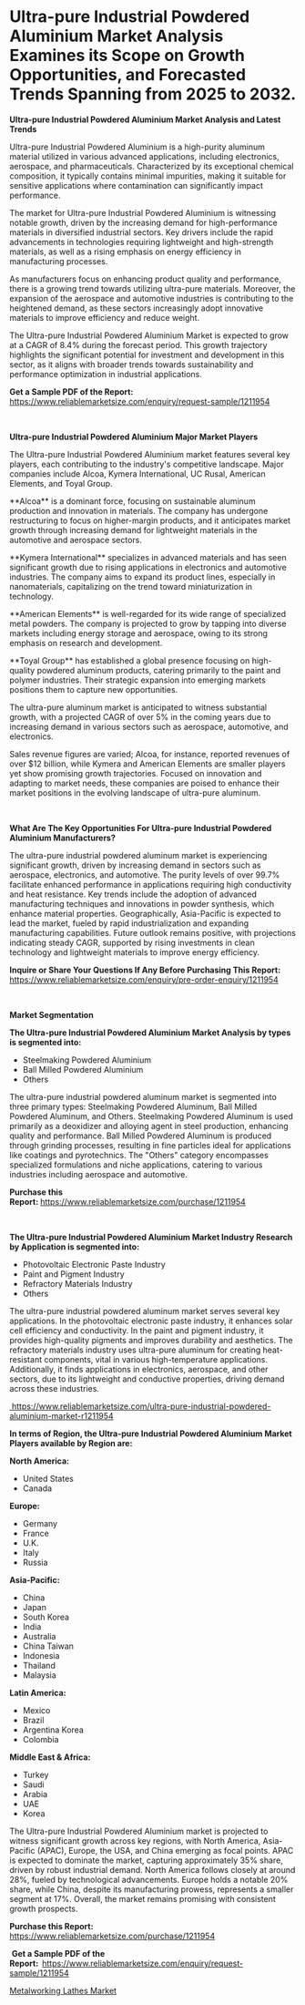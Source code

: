 <p><h1>Ultra-pure Industrial Powdered Aluminium Market Analysis Examines its Scope on Growth Opportunities, and Forecasted Trends Spanning from 2025 to 2032.</h1></p><p><strong>Ultra-pure Industrial Powdered Aluminium Market Analysis and Latest Trends</strong></p>
<p><p>Ultra-pure Industrial Powdered Aluminium is a high-purity aluminum material utilized in various advanced applications, including electronics, aerospace, and pharmaceuticals. Characterized by its exceptional chemical composition, it typically contains minimal impurities, making it suitable for sensitive applications where contamination can significantly impact performance.</p><p>The market for Ultra-pure Industrial Powdered Aluminium is witnessing notable growth, driven by the increasing demand for high-performance materials in diversified industrial sectors. Key drivers include the rapid advancements in technologies requiring lightweight and high-strength materials, as well as a rising emphasis on energy efficiency in manufacturing processes.</p><p>As manufacturers focus on enhancing product quality and performance, there is a growing trend towards utilizing ultra-pure materials. Moreover, the expansion of the aerospace and automotive industries is contributing to the heightened demand, as these sectors increasingly adopt innovative materials to improve efficiency and reduce weight.</p><p>The Ultra-pure Industrial Powdered Aluminium Market is expected to grow at a CAGR of 8.4% during the forecast period. This growth trajectory highlights the significant potential for investment and development in this sector, as it aligns with broader trends towards sustainability and performance optimization in industrial applications.</p></p>
<p><strong>Get a Sample PDF of the Report:&nbsp;</strong> <a href="https://www.reliablemarketsize.com/enquiry/request-sample/1211954?utm_campaign=3217&utm_medium=2&utm_source=Github&utm_content=ia&utm_term=24032025&utm_id=ultra-pure-industrial-powdered-aluminium">https://www.reliablemarketsize.com/enquiry/request-sample/1211954</a></p>
<p>&nbsp;</p>
<p><strong>Ultra-pure Industrial Powdered Aluminium Major Market Players</strong></p>
<p><p>The Ultra-pure Industrial Powdered Aluminium market features several key players, each contributing to the industry's competitive landscape. Major companies include Alcoa, Kymera International, UC Rusal, American Elements, and Toyal Group.</p><p>**Alcoa** is a dominant force, focusing on sustainable aluminum production and innovation in materials. The company has undergone restructuring to focus on higher-margin products, and it anticipates market growth through increasing demand for lightweight materials in the automotive and aerospace sectors.</p><p>**Kymera International** specializes in advanced materials and has seen significant growth due to rising applications in electronics and automotive industries. The company aims to expand its product lines, especially in nanomaterials, capitalizing on the trend toward miniaturization in technology.</p><p>**American Elements** is well-regarded for its wide range of specialized metal powders. The company is projected to grow by tapping into diverse markets including energy storage and aerospace, owing to its strong emphasis on research and development.</p><p>**Toyal Group** has established a global presence focusing on high-quality powdered aluminum products, catering primarily to the paint and polymer industries. Their strategic expansion into emerging markets positions them to capture new opportunities.</p><p>The ultra-pure aluminum market is anticipated to witness substantial growth, with a projected CAGR of over 5% in the coming years due to increasing demand in various sectors such as aerospace, automotive, and electronics.</p><p>Sales revenue figures are varied; Alcoa, for instance, reported revenues of over $12 billion, while Kymera and American Elements are smaller players yet show promising growth trajectories. Focused on innovation and adapting to market needs, these companies are poised to enhance their market positions in the evolving landscape of ultra-pure aluminum.</p></p>
<p>&nbsp;</p>
<p><strong>What Are The Key Opportunities For Ultra-pure Industrial Powdered Aluminium Manufacturers?</strong></p>
<p><p>The ultra-pure industrial powdered aluminum market is experiencing significant growth, driven by increasing demand in sectors such as aerospace, electronics, and automotive. The purity levels of over 99.7% facilitate enhanced performance in applications requiring high conductivity and heat resistance. Key trends include the adoption of advanced manufacturing techniques and innovations in powder synthesis, which enhance material properties. Geographically, Asia-Pacific is expected to lead the market, fueled by rapid industrialization and expanding manufacturing capabilities. Future outlook remains positive, with projections indicating steady CAGR, supported by rising investments in clean technology and lightweight materials to improve energy efficiency.</p></p>
<p><strong>Inquire or Share Your Questions If Any Before Purchasing This Report:</strong> <a href="https://www.reliablemarketsize.com/enquiry/pre-order-enquiry/1211954?utm_campaign=3217&utm_medium=2&utm_source=Github&utm_content=ia&utm_term=24032025&utm_id=ultra-pure-industrial-powdered-aluminium">https://www.reliablemarketsize.com/enquiry/pre-order-enquiry/1211954</a></p>
<p>&nbsp;</p>
<p><strong>Market Segmentation</strong></p>
<p><strong>The Ultra-pure Industrial Powdered Aluminium Market Analysis by types is segmented into:</strong></p>
<p><ul><li>Steelmaking Powdered Aluminium</li><li>Ball Milled Powdered Aluminium</li><li>Others</li></ul></p>
<p><p>The ultra-pure industrial powdered aluminum market is segmented into three primary types: Steelmaking Powdered Aluminum, Ball Milled Powdered Aluminum, and Others. Steelmaking Powdered Aluminum is used primarily as a deoxidizer and alloying agent in steel production, enhancing quality and performance. Ball Milled Powdered Aluminum is produced through grinding processes, resulting in fine particles ideal for applications like coatings and pyrotechnics. The "Others" category encompasses specialized formulations and niche applications, catering to various industries including aerospace and automotive.</p></p>
<p><strong>Purchase this Report:&nbsp;</strong><a href="https://www.reliablemarketsize.com/purchase/1211954?utm_campaign=3217&utm_medium=2&utm_source=Github&utm_content=ia&utm_term=24032025&utm_id=ultra-pure-industrial-powdered-aluminium">https://www.reliablemarketsize.com/purchase/1211954</a></p>
<p>&nbsp;</p>
<p><strong>The Ultra-pure Industrial Powdered Aluminium Market Industry Research by Application is segmented into:</strong></p>
<p><ul><li>Photovoltaic Electronic Paste Industry</li><li>Paint and Pigment Industry</li><li>Refractory Materials Industry</li><li>Others</li></ul></p>
<p><p>The ultra-pure industrial powdered aluminum market serves several key applications. In the photovoltaic electronic paste industry, it enhances solar cell efficiency and conductivity. In the paint and pigment industry, it provides high-quality pigments and improves durability and aesthetics. The refractory materials industry uses ultra-pure aluminum for creating heat-resistant components, vital in various high-temperature applications. Additionally, it finds applications in electronics, aerospace, and other sectors, due to its lightweight and conductive properties, driving demand across these industries.</p></p>
<p><a href="https://www.reliablemarketsize.com/ultra-pure-industrial-powdered-aluminium-market-r1211954?utm_campaign=3217&utm_medium=2&utm_source=Github&utm_content=ia&utm_term=24032025&utm_id=ultra-pure-industrial-powdered-aluminium">&nbsp;https://www.reliablemarketsize.com/ultra-pure-industrial-powdered-aluminium-market-r1211954</a></p>
<p><strong>In terms of Region, the Ultra-pure Industrial Powdered Aluminium Market Players available by Region are:</strong></p>
<p>
    <p> <strong> North America: </strong>
        <ul>
            <li>United States</li>
            <li>Canada</li>
        </ul>
        </p> 
    <p> <strong> Europe: </strong>
        <ul>
            <li>Germany</li>
            <li>France</li>
            <li>U.K.</li>
            <li>Italy</li>
            <li>Russia</li>
        </ul>
        </p> 
    <p> <strong> Asia-Pacific: </strong>
        <ul>
            <li>China</li>
            <li>Japan</li>
            <li>South Korea</li>
            <li>India</li>
            <li>Australia</li>
            <li>China Taiwan</li>
            <li>Indonesia</li>
            <li>Thailand</li>
            <li>Malaysia</li>
        </ul>
        </p> 
    <p> <strong> Latin America: </strong>
        <ul>
            <li>Mexico</li>
            <li>Brazil</li>
            <li>Argentina Korea</li>
            <li>Colombia</li>
        </ul>
        </p> 
    <p> <strong> Middle East & Africa: </strong>
        <ul>
            <li>Turkey</li>
            <li>Saudi</li>
            <li>Arabia</li>
            <li>UAE</li>
            <li>Korea</li>
        </ul>
    </p>
    </p>
<p><p>The Ultra-pure Industrial Powdered Aluminium market is projected to witness significant growth across key regions, with North America, Asia-Pacific (APAC), Europe, the USA, and China emerging as focal points. APAC is expected to dominate the market, capturing approximately 35% share, driven by robust industrial demand. North America follows closely at around 28%, fueled by technological advancements. Europe holds a notable 20% share, while China, despite its manufacturing prowess, represents a smaller segment at 17%. Overall, the market remains promising with consistent growth prospects.</p></p>
<p><strong>Purchase this Report: </strong><a href="https://www.reliablemarketsize.com/purchase/1211954?utm_campaign=3217&utm_medium=2&utm_source=Github&utm_content=ia&utm_term=24032025&utm_id=ultra-pure-industrial-powdered-aluminium">https://www.reliablemarketsize.com/purchase/1211954</a></p>
<p>&nbsp;<strong>Get a Sample PDF of the Report:&nbsp;&nbsp;</strong><a href="https://www.reliablemarketsize.com/enquiry/request-sample/1211954?utm_campaign=3217&utm_medium=2&utm_source=Github&utm_content=ia&utm_term=24032025&utm_id=ultra-pure-industrial-powdered-aluminium">https://www.reliablemarketsize.com/enquiry/request-sample/1211954</a></p>
<p><strong></strong></p>
<p><p><a href="https://github.com/HobertDavis43/Market-Research-Report-List-2/blob/main/metalworking-lathes-market.md?utm_campaign=3217&utm_medium=2&utm_source=Github&utm_content=ia&utm_term=24032025&utm_id=ultra-pure-industrial-powdered-aluminium">Metalworking Lathes Market</a></p></p>